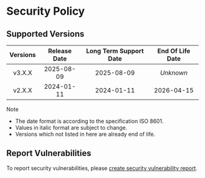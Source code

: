 # Security Policy

## Supported Versions

| **Versions** | **Release Date** | **Long Term Support Date** | **End Of Life Date** |
|:-:|:-:|:-:|:-:|
| v3.X.X | 2025-08-09 | 2025-08-09 | *Unknown* |
| v2.X.X | 2024-01-11 | 2024-01-11 | 2026-04-15 |

> [!NOTE]
> - The date format is according to the specification ISO 8601.
> - Values in italic format are subject to change.
> - Versions which not listed in here are already end of life.

## Report Vulnerabilities

To report security vulnerabilities, please [create security vulnerability report](https://github.com/hugoalh/hugoalh/blob/main/guides/universal-contributing.md#create-security-vulnerability-report).
